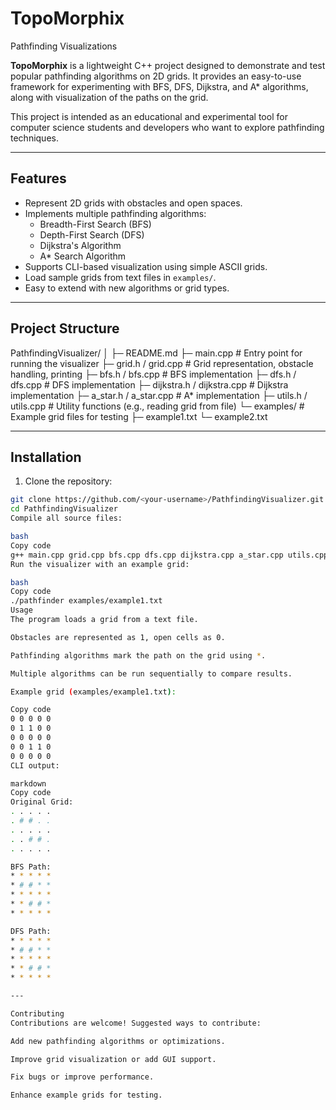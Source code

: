 # TopoMorphix
Pathfinding Visualizations

**TopoMorphix** is a lightweight C++ project designed to demonstrate and test popular pathfinding algorithms on 2D grids. It provides an easy-to-use framework for experimenting with BFS, DFS, Dijkstra, and A* algorithms, along with visualization of the paths on the grid.

This project is intended as an educational and experimental tool for computer science students and developers who want to explore pathfinding techniques.

---

## **Features**

- Represent 2D grids with obstacles and open spaces.
- Implements multiple pathfinding algorithms:
  - Breadth-First Search (BFS)
  - Depth-First Search (DFS)
  - Dijkstra's Algorithm
  - A* Search Algorithm
- Supports CLI-based visualization using simple ASCII grids.
- Load sample grids from text files in `examples/`.
- Easy to extend with new algorithms or grid types.

---

## **Project Structure**

PathfindingVisualizer/
│
├─ README.md
├─ main.cpp # Entry point for running the visualizer
├─ grid.h / grid.cpp # Grid representation, obstacle handling, printing
├─ bfs.h / bfs.cpp # BFS implementation
├─ dfs.h / dfs.cpp # DFS implementation
├─ dijkstra.h / dijkstra.cpp # Dijkstra implementation
├─ a_star.h / a_star.cpp # A* implementation
├─ utils.h / utils.cpp # Utility functions (e.g., reading grid from file)
└─ examples/ # Example grid files for testing
├─ example1.txt
└─ example2.txt


---

## **Installation**

1. Clone the repository:
```bash
git clone https://github.com/<your-username>/PathfindingVisualizer.git
cd PathfindingVisualizer
Compile all source files:

bash
Copy code
g++ main.cpp grid.cpp bfs.cpp dfs.cpp dijkstra.cpp a_star.cpp utils.cpp -o pathfinder
Run the visualizer with an example grid:

bash
Copy code
./pathfinder examples/example1.txt
Usage
The program loads a grid from a text file.

Obstacles are represented as 1, open cells as 0.

Pathfinding algorithms mark the path on the grid using *.

Multiple algorithms can be run sequentially to compare results.

Example grid (examples/example1.txt):

Copy code
0 0 0 0 0
0 1 1 0 0
0 0 0 0 0
0 0 1 1 0
0 0 0 0 0
CLI output:

markdown
Copy code
Original Grid:
. . . . .
. # # . .
. . . . .
. . # # .
. . . . .

BFS Path:
* * * * *
* # # * *
* * * * *
* * # # *
* * * * *

DFS Path:
* * * * *
* # # * *
* * * * *
* * # # *
* * * * *

---

Contributing
Contributions are welcome! Suggested ways to contribute:

Add new pathfinding algorithms or optimizations.

Improve grid visualization or add GUI support.

Fix bugs or improve performance.

Enhance example grids for testing.
